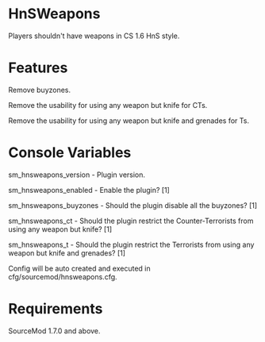 HnSWeapons
==========

Players shouldn't have weapons in CS 1.6 HnS style.


Features
==========

Remove buyzones.

Remove the usability for using any weapon but knife for CTs.

Remove the usability for using any weapon but knife and grenades for Ts.


Console Variables
==========

sm_hnsweapons_version - Plugin version.

sm_hnsweapons_enabled - Enable the plugin? [1]

sm_hnsweapons_buyzones - Should the plugin disable all the buyzones? [1]

sm_hnsweapons_ct - Should the plugin restrict the Counter-Terrorists from using any weapon but knife? [1]

sm_hnsweapons_t - Should the plugin restrict the Terrorists from using any weapon but knife and grenades? [1]


Config will be auto created and executed in cfg/sourcemod/hnsweapons.cfg.


Requirements
==========

SourceMod 1.7.0 and above.